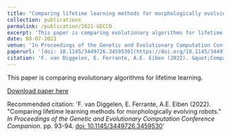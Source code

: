 ```yaml
---
title: "Comparing lifetime learning methods for morphologically evolving robots"
collection: publications
permalink: /publication/2021-GECCO
excerpt: 'This paper is comparing evolutionary algorithms for lifetime learning.'
date: 08-07-2021
venue: 'In Proceedings of the Genetic and Evolutionary Computation Conference Companion'
paperurl: '[doi: 10.1145/3449726.3459530](https://doi.org/10.1145/3449726.3459530)'
citation: 'F. van Diggelen, E. Ferrante, A.E. Eiben (2022). &quot;Comparing lifetime learning methods for morphologically evolving robots.&quot; <i>In Proceedings of the Genetic and Evolutionary Computation Conference Companion</i>. pp. 93-94. [doi: 10.1145/3449726.3459530](https://doi.org/10.1145/3449726.3459530)'
---
```

This paper is comparing evolutionary algorithms for lifetime learning.

[Download paper here](https://doi.org/10.1145/3449726.3459530)

Recommended citation: 'F. van Diggelen, E. Ferrante, A.E. Eiben (2022). &quot;Comparing lifetime learning methods for morphologically evolving robots.&quot; <i>In Proceedings of the Genetic and Evolutionary Computation Conference Companion</i>. pp. 93-94. [doi: 10.1145/3449726.3459530](https://doi.org/10.1145/3449726.3459530)'
